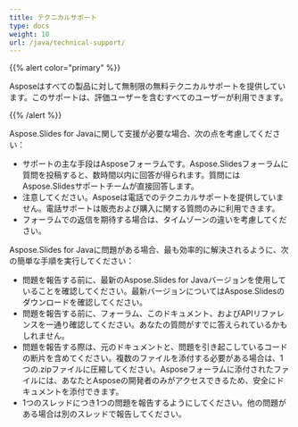 ```yaml
---  
title: テクニカルサポート  
type: docs  
weight: 10  
url: /java/technical-support/  
---  
```


{{% alert color="primary" %}}  

Asposeはすべての製品に対して無制限の無料テクニカルサポートを提供しています。このサポートは、評価ユーザーを含むすべてのユーザーが利用できます。  

{{% /alert %}}  

Aspose.Slides for Javaに関して支援が必要な場合、次の点を考慮してください：  

- サポートの主な手段はAsposeフォーラムです。Aspose.Slidesフォーラムに質問を投稿すると、数時間以内に回答が得られます。質問にはAspose.Slidesサポートチームが直接回答します。  
- 注意してください。Asposeは電話でのテクニカルサポートを提供していません。電話サポートは販売および購入に関する質問のみに利用できます。  
- フォーラムでの返信を期待する場合は、タイムゾーンの違いを考慮してください。  

Aspose.Slides for Javaに問題がある場合、最も効率的に解決されるように、次の簡単な手順を実行してください：  

- 問題を報告する前に、最新のAspose.Slides for Javaバージョンを使用していることを確認してください。最新バージョンについてはAspose.Slidesのダウンロードを確認してください。  
- 問題を報告する前に、フォーラム、このドキュメント、およびAPIリファレンスを一通り確認してください。あなたの質問がすでに答えられているかもしれません。  
- 問題を報告する際は、元のドキュメントと、問題を引き起こしているコードの断片を含めてください。複数のファイルを添付する必要がある場合は、1つの.zipファイルに圧縮してください。Asposeフォーラムに添付されたファイルには、あなたとAsposeの開発者のみがアクセスできるため、安全にドキュメントを添付できます。  
- 1つのスレッドにつき1つの問題を報告するようにしてください。他の問題がある場合は別のスレッドで報告してください。